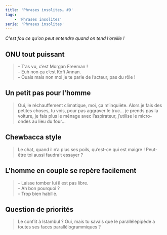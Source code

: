 ```yaml
---
title: 'Phrases insolites… #9'
tags:
    - 'Phrases insolites'
serie: 'Phrases insolites'
---
```


_C'est fou ce qu'on peut entendre quand on tend l'oreille !_

<!-- more -->

## ONU tout puissant

> – T’as vu, c’est Morgan Freeman !  
> – Euh non ça c’est Kofi Annan.  
> – Ouais mais non moi je te parle de l’acteur, pas du rôle !

## Un petit pas pour l'homme

> Oui, le réchauffement climatique, moi, ça m’inquiète. Alors je fais des petites choses, tu vois, pour pas aggraver le truc… je prends pas la voiture, je fais plus le ménage avec l’aspirateur, j’utilise le micro-ondes au lieu du four…

## Chewbacca style

> Le chat, quand il n’a plus ses poils, qu’est-ce qui est maigre ! Peut-être toi aussi faudrait essayer ?

## L'homme en couple se repère facilement

> – Laisse tomber lui il est pas libre.  
> – Ah bon pourquoi ?  
> – Trop bien habillé.

## Question de priorités

> Le conflit à Istambul ? Oui, mais tu savais que le parallélépipède a toutes ses faces parallélogrammiques ?
